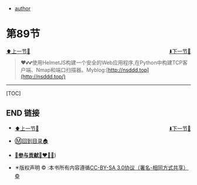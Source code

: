 + [author](http://nsddd.top)

# 第89节

<div><a href = '88.md' style='float:left'>⬆️上一节🔗</a><a href = '90.md' style='float: right'>⬇️下一节🔗</a></div>
<br>

> ❤️💕💕使用HelmetJS构建一个安全的Web应用程序,在Python中构建TCP客户端、Nmap和端口扫描器。Myblog:[http://nsddd.top](http://nsddd.top/)

---
[TOC]





## END 链接
<ul><li><div><a href = '88.md' style='float:left'>⬆️上一节🔗</a><a href = '90.md' style='float: right'>⬇️下一节🔗</a></div></li></ul>

+ [Ⓜ️回到目录🏠](../README.md)

+ [**🫵参与贡献💞❤️‍🔥💖**](https://nsddd.top/archives/contributors))

+ ✴️版权声明 &copy; :本书所有内容遵循[CC-BY-SA 3.0协议（署名-相同方式共享）&copy;](http://zh.wikipedia.org/wiki/Wikipedia:CC-by-sa-3.0协议文本) 


